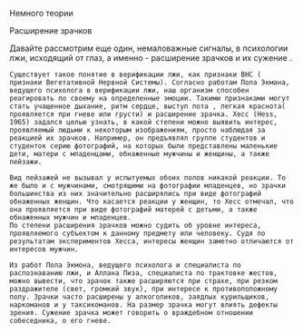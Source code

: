 Немного теории

Расширение зрачков

Давайте рассмотрим еще один, немаловажные сигналы, в психологии лжи, исходящий от глаз, а именно - расширение зрачков и их сужение .

	Существует такое понятие в верификации лжи, как признаки ВНС ( признаки Вегетативной Нервной Системы). Согласно работам Пола Экмана, ведущего психолога в верификации лжи, наш организм способен реагировать по своему на определенные эмоции. Такими признаками могут стать учащенное дыхание, ритм сердце, выступ пота , легкая краснота( проявляется при гневе или грусти) и расширение зрачка. Хесс (Hess, 1965) задался целью узнать, в какой степени можно выявить интерес, проявляемый людьми к некоторым изображениям, просто наблюдая за реакцией их зрачков. Например, он предъявлял группе студентов и студенток серию фотографий, на которых были представлены маленькие дети, матери с младенцами, обнаженные мужчины и женщины, а также пейзажи.

	Вид пейзажей не вызывал у испытуемых обоих полов никакой реакции. То же было и с мужчинами, смотрящими на фотографии младенцев, но зрачки большинства из них значительно расширялись при виде фотографий обнаженных женщин. Что касается реакции у женщин, то Хесс отмечал, что она проявляется при виде фотографий матерей с детьми, а также обнаженных мужчин и младенцев.
	По степени расширения зрачков можно судить об уровне интереса, проявляемого субъектом к данному предмету или человеку. Судя по результатам экспериментов Хесса, интересы женщин заметно отличаются от интересов мужчин.

	Из работ Пола Экмона, ведущего психолога и специалиста по распознаванию лжи, и Аллана Пиза, специалиста по трактовке жестов, можно вывести, что зрачок также расширяются при страхе, при резком раздражителе (свет, громкий звук), при интересе к противоположному полу. Зрачки часто расширены у алкоголиков, заядлых курильщиков, наркоманов и у таксикоманов. На размер зрачка могут влиять дефекты зрения. Сужение зрачка может говорить о враждебном отношении собеседника, о его гневе.

